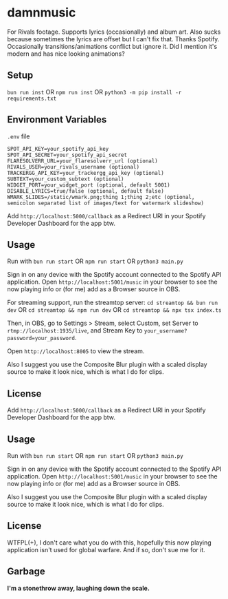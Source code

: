# damnmusic

For Rivals footage. Supports lyrics (occasionally) and album art. Also sucks because sometimes the lyrics are offset but I can't fix that. Thanks Spotify.
Occasionally transitions/animations conflict but ignore it.
Did I mention it's modern and has nice looking animations?

## Setup

```bun run inst```
OR
```npm run inst```
OR
```python3 -m pip install -r requirements.txt```

## Environment Variables

`.env` file

```env
SPOT_API_KEY=your_spotify_api_key
SPOT_API_SECRET=your_spotify_api_secret
FLARESOLVERR_URL=your_flaresolverr_url (optional)
RIVALS_USER=your_rivals_username (optional)
TRACKERGG_API_KEY=your_trackergg_api_key (optional)
SUBTEXT=your_custom_subtext (optional)
WIDGET_PORT=your_widget_port (optional, default 5001)
DISABLE_LYRICS=true/false (optional, default false)
WMARK_SLIDES=/static/wmark.png;thing 1;thing 2;etc (optional, semicolon separated list of images/text for watermark slideshow)
```

Add `http://localhost:5000/callback` as a Redirect URI in your Spotify Developer Dashboard for the app btw.

## Usage

Run with
```bun run start```
OR
```npm run start```
OR
```python3 main.py```

Sign in on any device with the Spotify account connected to the Spotify API application.
Open `http://localhost:5001/music` in your browser to see the now playing info or (for me) add as a Browser source in OBS.

For streaming support, run the streamtop server:
```cd streamtop && bun run dev```
OR
```cd streamtop && npm run dev```
OR
```cd streamtop && npx tsx index.ts```

Then, in OBS, go to Settings > Stream, select Custom, set Server to `rtmp://localhost:1935/live`, and Stream Key to `your_username?password=your_password`.

Open `http://localhost:8005` to view the stream.

Also I suggest you use the Composite Blur plugin with a scaled display source to make it look nice, which is what I do for clips.

## License

Add `http://localhost:5000/callback` as a Redirect URI in your Spotify Developer Dashboard for the app btw.

## Usage

Run with
```bun run start```
OR
```npm run start```
OR
```python3 main.py```

Sign in on any device with the Spotify account connected to the Spotify API application.
Open `http://localhost:5001/music` in your browser to see the now playing info or (for me) add as a Browser source in OBS.


Also I suggest you use the Composite Blur plugin with a scaled display source to make it look nice, which is what I do for clips.

## License

WTFPL(+), I don't care what you do with this, hopefully this now playing application isn't used for global warfare. And if so, don't sue me for it.

## Garbage

**I'm a stonethrow away, laughing down the scale.**

